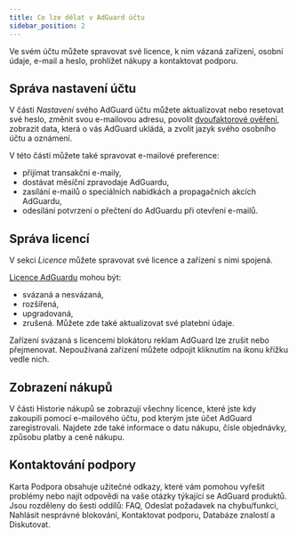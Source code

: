 ```yaml
---
title: Co lze dělat v AdGuard účtu
sidebar_position: 2
---
```


Ve svém účtu můžete spravovat své licence, k nim vázaná zařízení, osobní údaje, e-mail a heslo, prohlížet nákupy a kontaktovat podporu.

## Správa nastavení účtu

V části *Nastavení* svého AdGuard účtu můžete aktualizovat nebo resetovat své heslo, změnit svou e-mailovou adresu, povolit [dvoufaktorové ověření](../2fa), zobrazit data, která o vás AdGuard ukládá, a zvolit jazyk svého osobního účtu a oznámení.

V této části můžete také spravovat e-mailové preference:
* přijímat transakční e-maily,
* dostávat měsíční zpravodaje AdGuardu,
* zasílání e-mailů o speciálních nabídkách a propagačních akcích AdGuardu,
* odesílání potvrzení o přečtení do AdGuardu při otevření e-mailů.

## Správa licencí

V sekci *Licence* můžete spravovat své licence a zařízení s nimi spojená.

[Licence AdGuardu](../../license/what-is) mohou být:
* svázaná a nesvázaná,
* rozšířená,
* upgradovaná,
* zrušená. Můžete zde také aktualizovat své platební údaje.

Zařízení svázaná s licencemi blokátoru reklam AdGuard lze zrušit nebo přejmenovat. Nepoužívaná zařízení můžete odpojit kliknutím na ikonu křížku vedle nich.

## Zobrazení nákupů

V části Historie nákupů se zobrazují všechny licence, které jste kdy zakoupili pomocí e-mailového účtu, pod kterým jste účet AdGuard zaregistrovali. Najdete zde také informace o datu nákupu, čísle objednávky, způsobu platby a ceně nákupu.

## Kontaktování podpory

Karta Podpora obsahuje užitečné odkazy, které vám pomohou vyřešit problémy nebo najít odpovědi na vaše otázky týkající se AdGuard produktů. Jsou rozděleny do šesti oddílů: FAQ, Odeslat požadavek na chybu/funkci, Nahlásit nesprávné blokování, Kontaktovat podporu, Databáze znalostí a Diskutovat.
